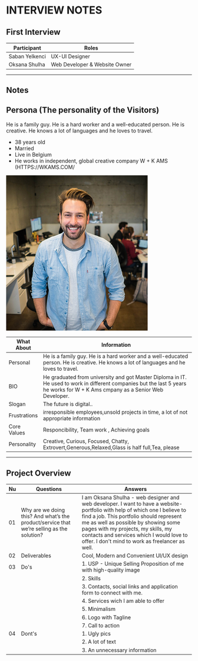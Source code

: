 # **INTERVIEW NOTES**

## First Interview

| Participant    | Roles                         |
| -------------- | ----------------------------- |
| Saban Yelkenci | UX-UI Designer                |
| Oksana Shulha  | Web Developer & Website Owner |

---

## Notes

## Persona (The personality of the Visitors)

He is a family guy. He is a hard worker and a well-educated person. He is creative. He knows a lot of languages and he loves to travel.

- 38 years old
- Married
- Live in Belgium
- He works in independent, global creative company W + K AMS (HTTPS://WKAMS.COM/


![Persona](../public/img/persona.jpg)

| What About   | Information                                                                                                                                                                     |
| ------------ | ------------------------------------------------------------------------------------------------------------------------------------------------------------------------------- |
| Personal     | He is a family guy. He is a hard worker and a well-educated person. He is creative. He knows a lot of languages and he loves to travel.                                         |
| BIO          | He graduated from university and got Master Diploma in IT. He used to work in different companies but the last 5 years he works for W + K Ams cmpany as a Senior Web Developer. |
| Slogan       | The future is digital..                                                                                                                                                         |
| Frustrations | irresponsible employees,unsold projects in time, a lot of not appropriate information                                                                                           |
| Core Values  | Responcibility, Team work , Achieving goals                                                                                                                                     |
| Personality  | Creative, Curious, Focused, Chatty, Extrovert,Generous,Relaxed,Glass is half full,Tea, please                                                                                   |

---

## Project Overview

| Nu  | Questions                                                                                 | Answers                                                                                                                                                                                                                                                                                                                                             |
| --- | ----------------------------------------------------------------------------------------- | --------------------------------------------------------------------------------------------------------------------------------------------------------------------------------------------------------------------------------------------------------------------------------------------------------------------------------------------------- |
| 01  | Why are we doing this? And what’s the product/service that we’re selling as the solution? | I am Oksana Shulha - web designer and web developer. I want to have a website-portfolio with help of which one I believe to find a job. This portfolio should represent me as well as possible by showing some pages with my projects, my skills, my contacts and services which I would love to offer. I don't mind to work as freelancer as well. |
| 02  | Deliverables                                                                              | Cool, Modern and Convenient UI/UX design                                                                                                                                                                                                                                                                                                            |
| 03  | Do's                                                                                      | 1. USP - Unique Selling Proposition of me with high-quality image                                                                                                                                                                                                                                                                                   |
|     |                                                                                           | 2. Skills                                                                                                                                                                                                                                                                                                                                           |
|     |                                                                                           | 3. Contacts, social links and application form to connect with me.                                                                                                                                                                                                                                                                                  |
|     |                                                                                           | 4. Services wich I am able to offer                                                                                                                                                                                                                                                                                                                 |
|     |                                                                                           | 5. Minimalism                                                                                                                                                                                                                                                                                                                                       |
|     |                                                                                           | 6. Logo with Tagline                                                                                                                                                                                                                                                                                                                                |
|     |                                                                                           | 7. Call to action                                                                                                                                                                                                                                                                                                                                   |
| 04  | Dont's                                                                                    | 1. Ugly pics                                                                                                                                                                                                                                                                                                                                        |
|     |                                                                                           | 2. A lot of text                                                                                                                                                                                                                                                                                                                                    |
|     |                                                                                           | 3. An unnecessary information                                                                                                                                                                                                                                                                                                                       |
